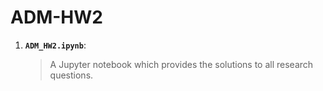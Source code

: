 # ADM-HW2


1. __`ADM_HW2.ipynb`__: 
	> A Jupyter notebook which provides the solutions to all research questions.